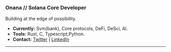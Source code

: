 ### Onana // Solana Core Developer

Building at the edge of possibility.

- **Currently:** Svm(bank), Core protocols, DeFi, DeSci, AI.
- **Tools:** Rust, C, Typescript,Python.
- **Contact:** [Twitter](https://twitter.com/onanaroghene) | [LinkedIn](https://www.linkedin.com/in/onanaroghene-omokefe-648439245/)

---
